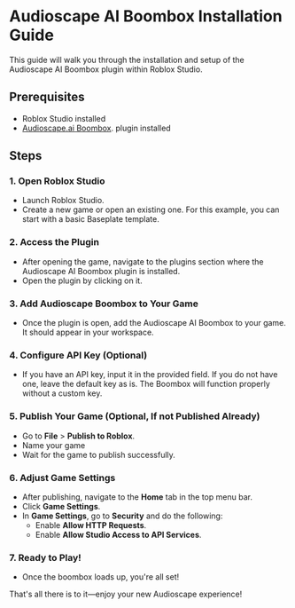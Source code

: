# Audioscape AI Boombox Installation Guide

This guide will walk you through the installation and setup of the Audioscape AI Boombox plugin within Roblox Studio.

## Prerequisites
- Roblox Studio installed
- [Audioscape.ai Boombox](https://www.roblox.com/games/16282022243/AudioScape-ai-Boombox-Plugin). plugin installed

## Steps

### 1. Open Roblox Studio
- Launch Roblox Studio.
- Create a new game or open an existing one. For this example, you can start with a basic Baseplate template.

### 2. Access the Plugin
- After opening the game, navigate to the plugins section where the Audioscape AI Boombox plugin is installed.
- Open the plugin by clicking on it.

### 3. Add Audioscape Boombox to Your Game
- Once the plugin is open, add the Audioscape AI Boombox to your game. It should appear in your workspace.

### 4. Configure API Key (Optional)
- If you have an API key, input it in the provided field. If you do not have one, leave the default key as is. The Boombox will function properly without a custom key.

### 5. Publish Your Game (Optional, If not Published Already)
- Go to **File** > **Publish to Roblox**.
- Name your game
- Wait for the game to publish successfully.

### 6. Adjust Game Settings
- After publishing, navigate to the **Home** tab in the top menu bar.
- Click **Game Settings**.
- In **Game Settings**, go to **Security** and do the following:
  - Enable **Allow HTTP Requests**.
  - Enable **Allow Studio Access to API Services**.

### 7. Ready to Play!
- Once the boombox loads up, you're all set!

That's all there is to it—enjoy your new Audioscape experience!
